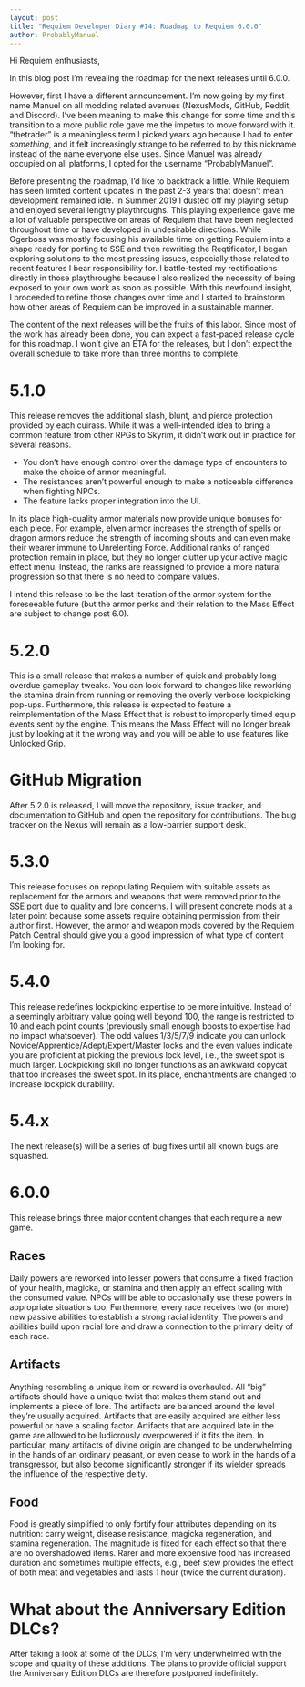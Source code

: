 ```yaml
---
layout: post
title: "Requiem Developer Diary #14: Roadmap to Requiem 6.0.0"
author: ProbablyManuel
---
```

Hi Requiem enthusiasts,

In this blog post I’m revealing the roadmap for the next releases until 6.0.0.

However, first I have a different announcement. I’m now going by my first name Manuel on all modding related avenues (NexusMods, GitHub, Reddit, and Discord). I’ve been meaning to make this change for some time and this transition to a more public role gave me the impetus to move forward with it. “thetrader” is a meaningless term I picked years ago because I had to enter _something_, and it felt increasingly strange to be referred to by this nickname instead of the name everyone else uses. Since Manuel was already occupied on all platforms, I opted for the username “ProbablyManuel”.

Before presenting the roadmap, I’d like to backtrack a little. While Requiem has seen limited content updates in the past 2-3 years that doesn’t mean development remained idle. In Summer 2019 I dusted off my playing setup and enjoyed several lengthy playthroughs. This playing experience gave me a lot of valuable perspective on areas of Requiem that have been neglected throughout time or have developed in undesirable directions. While Ogerboss was mostly focusing his available time on getting Requiem into a shape ready for porting to SSE and then rewriting the Reqtificator, I began exploring solutions to the most pressing issues, especially those related to recent features I bear responsibility for. I battle-tested my rectifications directly in those playthroughs because I also realized the necessity of being exposed to your own work as soon as possible. With this newfound insight, I proceeded to refine those changes over time and I started to brainstorm how other areas of Requiem can be improved in a sustainable manner.

The content of the next releases will be the fruits of this labor. Since most of the work has already been done, you can expect a fast-paced release cycle for this roadmap. I won’t give an ETA for the releases, but I don’t expect the overall schedule to take more than three months to complete.

# 5.1.0

This release removes the additional slash, blunt, and pierce protection provided by each cuirass. While it was a well-intended idea to bring a common feature from other RPGs to Skyrim, it didn’t work out in practice for several reasons.

* You don’t have enough control over the damage type of encounters to make the choice of armor meaningful.
* The resistances aren’t powerful enough to make a noticeable difference when fighting NPCs.
* The feature lacks proper integration into the UI.

In its place high-quality armor materials now provide unique bonuses for each piece. For example, elven armor increases the strength of spells or dragon armors reduce the strength of incoming shouts and can even make their wearer immune to Unrelenting Force. Additional ranks of ranged protection remain in place, but they no longer clutter up your active magic effect menu. Instead, the ranks are reassigned to provide a more natural progression so that there is no need to compare values.

I intend this release to be the last iteration of the armor system for the foreseeable future (but the armor perks and their relation to the Mass Effect are subject to change post 6.0).

# 5.2.0

This is a small release that makes a number of quick and probably long overdue gameplay tweaks. You can look forward to changes like reworking the stamina drain from running or removing the overly verbose lockpicking pop-ups. Furthermore, this release is expected to feature a reimplementation of the Mass Effect that is robust to improperly timed equip events sent by the engine. This means the Mass Effect will no longer break just by looking at it the wrong way and you will be able to use features like Unlocked Grip.

# GitHub Migration

After 5.2.0 is released, I will move the repository, issue tracker, and documentation to GitHub and open the repository for contributions. The bug tracker on the Nexus will remain as a low-barrier support desk.

# 5.3.0

This release focuses on repopulating Requiem with suitable assets as replacement for the armors and weapons that were removed prior to the SSE port due to quality and lore concerns. I will present concrete mods at a later point because some assets require obtaining permission from their author first. However, the armor and weapon mods covered by the Requiem Patch Central should give you a good impression of what type of content I’m looking for.

# 5.4.0

This release redefines lockpicking expertise to be more intuitive. Instead of a seemingly arbitrary value going well beyond 100, the range is restricted to 10 and each point counts (previously small enough boosts to expertise had no impact whatsoever). The odd values 1/3/5/7/9 indicate you can unlock Novice/Apprentice/Adept/Expert/Master locks and the even values indicate you are proficient at picking the previous lock level, i.e., the sweet spot is much larger. Lockpicking skill no longer functions as an awkward copycat that too increases the sweet spot. In its place, enchantments are changed to increase lockpick durability.

# 5.4.x

The next release(s) will be a series of bug fixes until all known bugs are squashed.

# 6.0.0

This release brings three major content changes that each require a new game.

## Races

Daily powers are reworked into lesser powers that consume a fixed fraction of your health, magicka, or stamina and then apply an effect scaling with the consumed value. NPCs will be able to occasionally use these powers in appropriate situations too. Furthermore, every race receives two (or more) new passive abilities to establish a strong racial identity. The powers and abilities build upon racial lore and draw a connection to the primary deity of each race.

## Artifacts

Anything resembling a unique item or reward is overhauled. All “big” artifacts should have a unique twist that makes them stand out and implements a piece of lore. The artifacts are balanced around the level they’re usually acquired. Artifacts that are easily acquired are either less powerful or have a scaling factor. Artifacts that are acquired late in the game are allowed to be ludicrously overpowered if it fits the item. In particular, many artifacts of divine origin are changed to be underwhelming in the hands of an ordinary peasant, or even cease to work in the hands of a transgressor, but also become significantly stronger if its wielder spreads the influence of the respective deity.

## Food

Food is greatly simplified to only fortify four attributes depending on its nutrition: carry weight, disease resistance, magicka regeneration, and stamina regeneration. The magnitude is fixed for each effect so that there are no overshadowed items. Rarer and more expensive food has increased duration and sometimes multiple effects, e.g., beef stew provides the effect of both meat and vegetables and lasts 1 hour (twice the current duration).

# What about the Anniversary Edition DLCs?

After taking a look at some of the DLCs, I’m very underwhelmed with the scope and quality of these additions. The plans to provide official support the Anniversary Edition DLCs are therefore postponed indefinitely.
